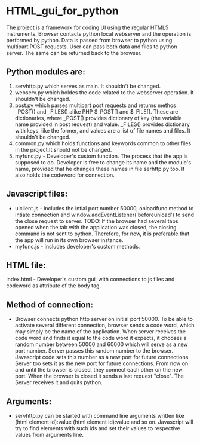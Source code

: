 # HTML_gui_for_python
The project is a framework for coding UI using the regular HTML5 instruments. Browser contacts python local webserver and the operation is performed by python. 
Data is passed from browser to python using multipart POST requests. User can pass both data and files to python server. The same can be returned back to the browser.

## Python modules are: 
1. servhttp.py which serves as main. It shouldn't be changed.
2. webserv.py which holdes the code related to the webserver operation. It shouldn't be changed.
3. post.py which parses multipart post requests and returns methos _POST() and _FILES() alike PHP $_POST[] and $_FILE[]. These are dictionaries, where _POST() provides dictionary of key (the variable name provided in post request) and value. _FILES() provides dictionary with keys, like the former, and values are a list of file names and files. It shouldn't be changed.
4. common.py which holds functions and keywords common to other files in the project.It should not be changed.
5. myfunc.py - Developer's custom function. The process that the app is supposed to do. Developer is free to change its name and the module's name, provided that he changes these names in file serhttp.py too. It also holds the codeword for connection.

## Javascript files:
- uiclient.js - includes the intial port number 50000, onloadfunc method to intiate connection and window.addEventListener('beforeunload') to send the close request to server. TODO: If the browser had several tabs opened when the tab with the application was closed, the closing command is not sent to python. Therefore, for now, it is preferable that the app will run in its own browser instance.
- myfunc.js - includes developer's custom methods.

## HTML file:
index.html - Developer's custom gui, with connections to js files and codeword as attribute of the body tag.

## Method of connection:
- Browser connects python http server on initial port 50000. To be able to activate several different connection, browser sends a code word, which may simply be the name of the application. When server receives the code word and finds it equal to the code word it expects, it chooses a random number between 50000 and 60000 which will serve as a new port number. Server passes this random number to the browser. Javascript code sets this number as a new port for future connections. Server too sets it as the new port for future connections. From now on and until the browser is closed, they connect each other on the new port. When the browser is closed it sends a last request "close". The Server receives it and quits python.

## Arguments:
- servhttp.py can be started with command line arguments written like (html element id):value (html element id):value and so on. Javascript will try to find elements with such ids and set their values to respective values from arguments line.
